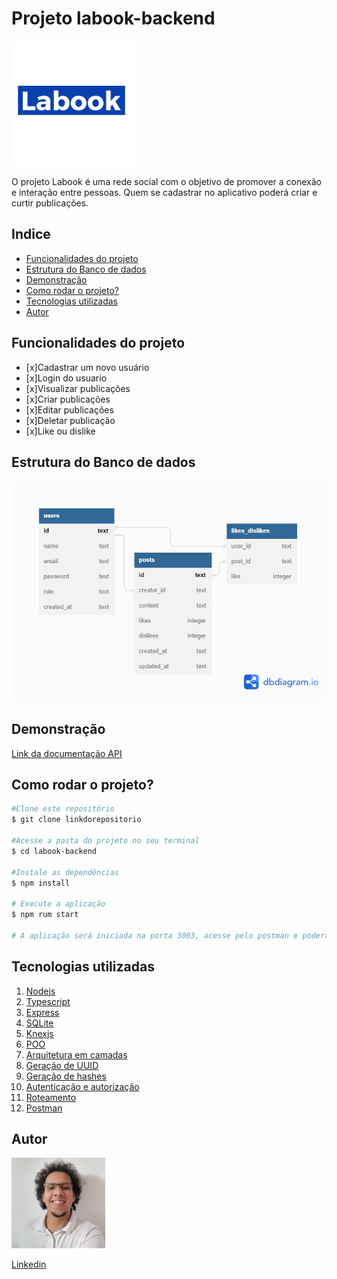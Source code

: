 # Projeto labook-backend
![labook](./assets/logo.jpg)

O projeto Labook é uma rede social com o objetivo de promover a conexão e interação entre pessoas. Quem se cadastrar no aplicativo poderá criar e curtir publicações.

## Indice
- <a href="#funcionalidades-do-projeto">Funcionalidades do projeto</a>
- <a href="#estrutura-do-banco-de-dados">Estrutura do Banco de dados</a>
- <a href="#demonstração">Demonstração</a>
- <a href="#como-rodar-o-projeto?">Como rodar o projeto?
- <a href="#tecnologias-utilizadas">Tecnologias utilizadas</a>
- <a href="#autor">Autor</a>

## Funcionalidades do projeto

- [x]Cadastrar um novo usuário
- [x]Login do usuario
- [x]Visualizar publicações
- [x]Criar publicações
- [x]Editar publicações
- [x]Deletar publicação
- [x]Like ou dislike

## Estrutura do Banco de dados

![labecommerce](./assets/estruturaLabook.png)

## Demonstração
[Link da documentação API](https://documenter.getpostman.com/view/24460946/2s935msk82)

## Como rodar o projeto?

```bash
#Clone este repositório
$ git clone linkdorepositorio

#Acesse a pasta do projeto no seu terminal
$ cd labook-backend

#Instale as dependências
$ npm install

# Execute a aplicação
$ npm rum start

# A aplicação será iniciada na porta 3003, acesse pelo postman e poderá executar os endpoints
```

## Tecnologias utilizadas

1. [Nodejs](https://nodejs.org/en/docs/)
2. [Typescript](https://www.typescriptlang.org/)
3. [Express](https://expressjs.com/pt-br/)
4. [SQLite](https://www.sqlite.org/index.html)
5. [Knexjs](https://knexjs.org/)
6. [POO]()
7. [Arquitetura em camadas]()
8. [Geração de UUID]()
9. [Geração de hashes]()
10. [Autenticação e autorização]()
11. [Roteamento]()
12. [Postman](https://www.postman.com/)

## Autor
<img style="width: 150px" src="./assets/eu.jpg" alt="Gabriel">

[Linkedin](linkedin.com/in/santos-s-gabriel)
